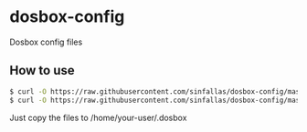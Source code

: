 # dosbox-config
Dosbox config files

## How to use

```bash
$ curl -O https://raw.githubusercontent.com/sinfallas/dosbox-config/master/dosbox-0.74.conf
$ curl -O https://raw.githubusercontent.com/sinfallas/dosbox-config/master/spanish-0.74.lang
```

Just copy the files to /home/your-user/.dosbox
